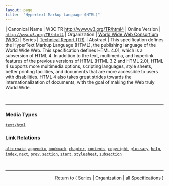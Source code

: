 ```yaml
---
layout: page
title:  "Hypertext Markup Language (HTML)"
---
```


| Canonical Name | W3C TR http://www.w3.org/TR/html4
| Online Version | [`http://www.w3.org/TR/html4`](http://www.w3.org/TR/html4)
| Organization | [World Wide Web Consortium (W3C)](..)
| Series | [Technical Report (TR)](.)
| Abstract | This specification defines the HyperText Markup Language (HTML), the publishing language of the World Wide Web. This specification defines HTML 4.01, which is a subversion of HTML 4. In addition to the text, multimedia, and hyperlink features of the previous versions of HTML (HTML 3.2 and HTML 2.0), HTML 4 supports more multimedia options, scripting languages, style sheets, better printing facilities, and documents that are more accessible to users with disabilities. HTML 4 also takes great strides towards the internationalization of documents, with the goal of making the Web truly World Wide.

<br/>
<hr/>

### Media Types

[`text/html`](/concepts/media-type/text/html "To publish information for global distribution, one needs a universally understood language, a kind of publishing mother tongue that all computers may potentially understand. The publishing language used by the World Wide Web is HTML (from HyperText Markup Language). HTML gives authors the means to publish online documents with headings, text, tables, lists, photos, etc.; retrieve online information via hypertext links, at the click of a button; design forms for conducting transactions with remote services, for use in searching for information, making reservations, ordering products, etc.; and include spread-sheets, video clips, sound clips, and other applications directly in their documents.")

### Link Relations

[`alternate`](/concepts/link-relation/alternate "Designates substitute versions for the document in which the link occurs. When used together with the lang attribute, it implies a translated version of the document. When used together with the media attribute, it implies a version designed for a different medium (or media)."), [`appendix`](/concepts/link-relation/appendix "Refers to a document serving as an appendix in a collection of documents."), [`bookmark`](/concepts/link-relation/bookmark "Refers to a bookmark. A bookmark is a link to a key entry point within an extended document. The title attribute may be used, for example, to label the bookmark. Note that several bookmarks may be defined in each document."), [`chapter`](/concepts/link-relation/chapter "Refers to a document serving as a chapter in a collection of documents."), [`contents`](/concepts/link-relation/contents "Refers to a document serving as a table of contents. Some user agents also support the synonym ToC (from &#34;Table of Contents&#34;)."), [`copyright`](/concepts/link-relation/copyright "Refers to a copyright statement for the current document."), [`glossary`](/concepts/link-relation/glossary "Refers to a document providing a glossary of terms that pertain to the current document."), [`help`](/concepts/link-relation/help "Refers to a document offering help (more information, links to other sources information, etc.)"), [`index`](/concepts/link-relation/index "Refers to a document providing an index for the current document."), [`next`](/concepts/link-relation/next "Refers to the next document in a linear sequence of documents. User agents may choose to preload the &#34;next&#34; document, to reduce the perceived load time."), [`prev`](/concepts/link-relation/prev "Refers to the previous document in an ordered series of documents. Some user agents also support the synonym &#34;Previous&#34;."), [`section`](/concepts/link-relation/section "Refers to a document serving as a section in a collection of documents."), [`start`](/concepts/link-relation/start "Refers to the first document in a collection of documents. This link type tells search engines which document is considered by the author to be the starting point of the collection."), [`stylesheet`](/concepts/link-relation/stylesheet "Refers to an external style sheet. See the section on external style sheets for details. This is used together with the link type &#34;Alternate&#34; for user-selectable alternate style sheets."), [`subsection`](/concepts/link-relation/subsection "Refers to a document serving as a subsection in a collection of documents.")



<br/>
<hr/>

<p style="text-align: right">Return to ( <a href="./">Series</a> | <a href="../">Organization</a> | <a href="../../">all Specifications</a> )</p>